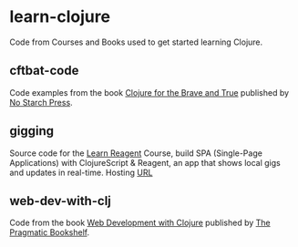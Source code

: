 # learn-clojure
Code from Courses and Books used to get started learning Clojure.

## cftbat-code
Code examples from the book [Clojure for the Brave and True](http://braveclojure.com) published by [No Starch Press](https://nostarch.com/).

## gigging
Source code for the [Learn Reagent](https://www.learnreagent.com) Course, build SPA (Single-Page Applications) with ClojureScript & Reagent, an app that shows local gigs and updates in real-time. Hosting [URL](https://giggin-f21f0.firebaseapp.com
)
## web-dev-with-clj
Code from the book [Web Development with Clojure](https://pragprog.com/book/dswdcloj3/web-development-with-clojure-third-edition) published by [The Pragmatic Bookshelf](https://pragprog.com/).

